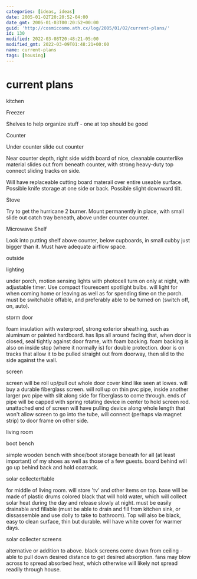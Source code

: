 ```yaml
---
categories: [ideas, ideas]
date: 2005-01-02T20:20:52-04:00
date_gmt: 2005-01-03T00:20:52+00:00
guid: 'http://cosmicosmo.ath.cx/log/2005/01/02/current-plans/'
id: 130
modified: 2022-03-08T20:48:21-05:00
modified_gmt: 2022-03-09T01:48:21+00:00
name: current-plans
tags: [housing]
---
```


current plans
=============

kitchen

Freezer

Shelves to help organize stuff - one at top should be good

Counter

Under counter slide out counter

Near counter depth, right side width board of nice, cleanable counterlike material slides out from beneath counter, with strong heavy-duty top connect sliding tracks on side.

Will have replaceable cutting board materail over entire useable surface. Possible knife storage at one side or back. Possible slight downward tilt.

Stove

Try to get the hurricane 2 burner. Mount permanently in place, with small slide out catch tray beneath, above under counter counter.

Microwave Shelf

Look into putting shelf above counter, below cupboards, in small cubby just bigger than it. Must have adequate airflow space.

outside

lighting

under porch, motion sensing lights with photocell turn on only at night, with adjustable timer. Use compact flourescent spotlight bulbs. will light for when coming home or leaving as well as for spending time on the porch. must be switchable offable, and preferably able to be turned on (switch off, on, auto).

storm door

foam insulation with waterproof, strong exterior sheathing, such as aluminum or painted hardboard. has lips all around facing that, when door is closed, seal tightly against door frame, with foam backing. foam backing is also on inside stop (where it normally is) for double protection. door is on tracks that allow it to be pulled straight out from doorway, then slid to the side against the wall.

screen

screen will be roll up/pull out whole door cover kind like seen at lowes. will buy a durable fiberglass screen. will roll up on thin pvc pipe, inside another larger pvc pipe with slit along side for fiberglass to come through. ends of pipe will be capped with spring rotating device in center to hold screen rod. unattached end of screen will have pulling device along whole length that won't allow screen to go into the tube, will connect (perhaps via magnet strip) to door frame on other side.

living room

boot bench

simple wooden bench with shoe/boot storage beneath for all (at least important) of my shoes as well as those of a few guests. board behind will go up behind back and hold coatrack.

solar collecter/table

for middle of living room. will store 'tv' and other items on top. base will be made of plastic drums colored black that will hold water, which will collect solar heat during the day and release slowly at night. must be easily drainable and fillable (must be able to drain and fill from kitchen sink, or dissassemble and use dolly to take to bathroom). Top will also be black, easy to clean surface, thin but durable. will have white cover for warmer days.

solar collecter screens

alternative or addition to above. black screens come down from ceiling - able to pull down desired distance to get desired absorption. fans may blow across to spread absorbed heat, which otherwise will likely not spread readily through house.
